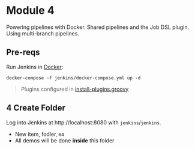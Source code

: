 # Module 4

Powering pipelines with Docker.
Shared pipelines and the Job DSL plugin.
Using multi-branch pipelines.

## Pre-reqs

Run Jenkins in [Docker](https://www.docker.com/products/docker-desktop):

```
docker-compose -f jenkins/docker-compose.yml up -d
```

> Plugins configured in [install-plugins.groovy](jenkins/clean/scripts/install-plugins.groovy)

## 4 Create Folder

Log into Jenkins at http://localhost:8080 with `jenkins`/`jenkins`.
- New item, fodler, `m4`
- All demos will be done **inside** this folder
